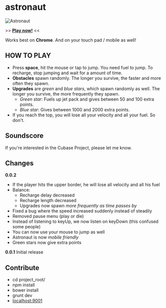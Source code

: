 astronaut
=========

![Astronaut](https://raw.githubusercontent.com/moichia/astronaut/master/astronaut.png "Astronaut")

\>\> [**Play now!**](http://moichia.github.io/astronaut/app) \<\<

Works best on **Chrome**. And on your touch pad / mobile as well!

## HOW TO PLAY

* Press **space**, hit the mouse or tap to jump. You need fuel to jump. To recharge, stop jumping and wait for a amount of time.
* **Obstacles** spawn randomly. The longer you survive, the faster and more often they spawn.
* **Upgrades** are *green* and *blue stars*, which spawn randomly as well. The longer you survive, the more frequently they spawn.
  * *Green star*: Fuels up jet pack and gives between 50 and 100 extra points.
  * *Blue star*: Gives between 1000 and 2000 extra points.
* If you reach the top, you will lose all your velocity and all your fuel. So don't.

## Soundscore

If you're interested in the Cubase Project, please let me know.

## Changes

**0.0.2**
* If the player hits the upper border, he will lose all velocity and all his fuel
* Balance:
  * Recharge delay decreased
  * Recharge length decreased
  * Upgrades now spawn *more frequently as time passes by*
* Fixed a bug where the speed increased suddenly instead of steadily
* Removed pause menu (play or die)
* Instead of listening to keyUp, we now listen on keyDown (this confused some people)
* You can now use your mouse to jump as well
* Astronaut is now *mobile friendly*
* Green stars now give extra points

**0.0.1**
Initial release

## Contribute

* cd project_root/
* npm install
* bower install
* grunt dev
* [localhost:9001](http://localhost:9001)
